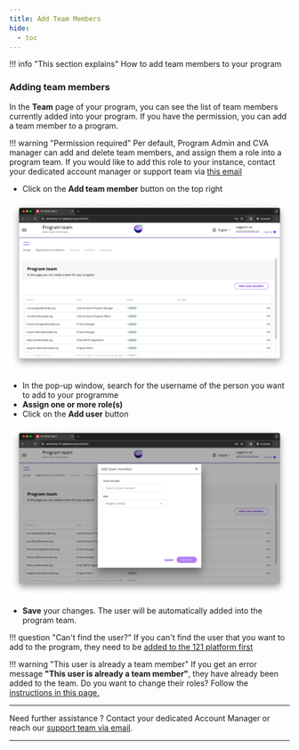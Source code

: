 ```yaml
---
title: Add Team Members
hide:
  - toc
---
```


!!! info "This section explains"
    How to add team members to your program

### **Adding team members**

In the **Team** page of your program, you can see the list of team members currently added into your program. If you have the permission, you can add a team member to a program.

!!! warning "Permission required"
    Per default, Program Admin and CVA manager can add and delete team members, and assign them a role into a program team. If you would like to add this role to your instance, contact your dedicated account manager or support team via <a href="mailto:support@121.global">this email</a>


- Click on the **Add team member** button on the top right

![Program Team](../assets/img/ProgramTeam.png)

- In the pop-up window, search for the username of the person you want to add to your programme
- **Assign one or more role(s)**
- Click on the **Add user** button

![Add Team Member](../assets/img/AddTeamMember.png)

- **Save** your changes. The user will be automatically added into the program team.

!!! question "Can't find the user?"
    If you can't find the user that you want to add to the program, they need to be <a href="../users/add-users.md">added to the 121 platform first</a>

!!! warning "This user is already a team member"
    If you get an error message **"This user is already a team member"**, they have already been added to the team. Do you want to change their roles? Follow the <a href="../team/edit-team-roles-program.md">instructions in this page.</a>

___
Need further assistance ? Contact your dedicated Account Manager or reach our <a href="mailto:support@121.global">support team via email</a>.
___
